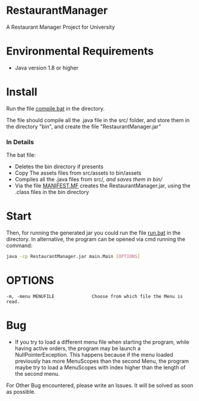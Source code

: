 # RestaurantManager

A Restaurant Manager Project for University

# Environmental Requirements

* Java version 1.8 or higher

# Install

Run the file [compile.bat](https://github.com/SDiCesare/RestaurantManager/blob/master/compile.bat) in the directory.

The file should compile all the .java file in the src/ folder, and store them in the directory "bin", and create the
file "RestaurantManager.jar"

### In Details

The bat file:

* Deletes the bin directory if presents
* Copy The assets files from src/assets to bin/assets
* Compiles all the .java files from src/*, and saves them in bin/*
* Via the file [MANIFEST.MF](https://github.com/SDiCesare/RestaurantManager/blob/master/src/META-INF/MANIFEST.MF)
  creates the RestaurantManager.jar, using the .class files in the bin directory

# Start

Then, for running the generated jar you could run the
file [run.bat](https://github.com/SDiCesare/RestaurantManager/blob/master/run.bat) in the directory.
In alternative, the program can be opened via cmd running the command:

```bash
java -cp RestaurantManager.jar main.Main [OPTIONS]
```

# OPTIONS

    -m, -menu MENUFILE              Choose from which file the Menu is read.

# Bug

* If you try to load a different menu file when starting the program, while having active orders, the program may
  be launch a NullPointerException. This happens because if the menu loaded previously has more MenuScopes
  than the second Menu, the program maybe try to load a MenuScopes with index higher than the length of the second menu.

For Other Bug encountered, please write an Issues. It will be solved as soon as possible.
